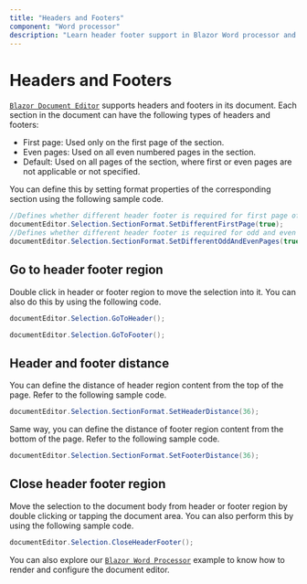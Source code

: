 ```yaml
---
title: "Headers and Footers"
component: "Word processor"
description: "Learn header footer support in Blazor Word processor and how to work with it."
---
```


# Headers and Footers

[`Blazor Document Editor`](https://www.syncfusion.com/blazor-components/blazor-word-processor) supports headers and footers in its document. Each section in the document can have the following types of headers and footers:

* First page: Used only on the first page of the section.
* Even pages: Used on all even numbered pages in the section.
* Default: Used on all pages of the section, where first or even pages are not applicable or not specified.

You can define this by setting format properties of the corresponding section using the following sample code.

```csharp
//Defines whether different header footer is required for first page of the section
documentEditor.Selection.SectionFormat.SetDifferentFirstPage(true);
//Defines whether different header footer is required for odd and even pages in the section
documentEditor.Selection.SectionFormat.SetDifferentOddAndEvenPages(true);
```

## Go to header footer region

Double click in header or footer region to move the selection into it. You can also do this by using the following code.

```csharp
documentEditor.Selection.GoToHeader();
```

```csharp
documentEditor.Selection.GoToFooter();
```

## Header and footer distance

You can define the distance of header region content from the top of the page. Refer to the following sample code.

```csharp
documentEditor.Selection.SectionFormat.SetHeaderDistance(36);
```

Same way, you can define the distance of footer region content from the bottom of the page. Refer to the following sample code.

```csharp
documentEditor.Selection.SectionFormat.SetFooterDistance(36);
```

## Close header footer region

Move the selection to the document body from header or footer region by double clicking or tapping the document area. You can also perform this by using the following sample code.

```csharp
documentEditor.Selection.CloseHeaderFooter();
```

You can also explore our [`Blazor Word Processor`](https://blazor.syncfusion.com/demos/document-editor/default-functionalities) example to know how to render and configure the document editor.